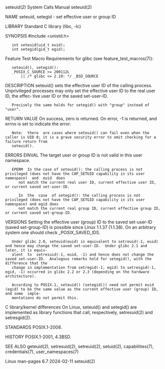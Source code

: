 seteuid(2)							      System Calls Manual							    seteuid(2)

NAME
       seteuid, setegid - set effective user or group ID

LIBRARY
       Standard C library (libc, -lc)

SYNOPSIS
       #include <unistd.h>

       int seteuid(uid_t euid);
       int setegid(gid_t egid);

   Feature Test Macro Requirements for glibc (see feature_test_macros(7)):

       seteuid(), setegid():
	   _POSIX_C_SOURCE >= 200112L
	       || /* glibc <= 2.19: */ _BSD_SOURCE

DESCRIPTION
       seteuid() sets the effective user ID of the calling process.  Unprivileged processes may only set the effective user ID to the real user ID, the effec‐
       tive user ID or the saved set-user-ID.

       Precisely the same holds for setegid() with "group" instead of "user".

RETURN VALUE
       On success, zero is returned.  On error, -1 is returned, and errno is set to indicate the error.

       Note:  there  are cases where seteuid() can fail even when the caller is UID 0; it is a grave security error to omit checking for a failure return from
       seteuid().

ERRORS
       EINVAL The target user or group ID is not valid in this user namespace.

       EPERM  In the case of seteuid(): the calling process is not privileged (does not have the CAP_SETUID capability in its user namespace)  and  euid  does
	      not match the current real user ID, current effective user ID, or current saved set-user-ID.

	      In  the  case  of setegid(): the calling process is not privileged (does not have the CAP_SETGID capability in its user namespace) and egid does
	      not match the current real group ID, current effective group ID, or current saved set-group-ID.

VERSIONS
       Setting the effective user (group) ID to the saved set-user-ID (saved set-group-ID) is possible since Linux 1.1.37 (1.1.38).  On	 an  arbitrary	system
       one should check _POSIX_SAVED_IDS.

       Under glibc 2.0, seteuid(euid) is equivalent to setreuid(-1, euid) and hence may change the saved set-user-ID.  Under glibc 2.1 and later, it is equiv‐
       alent  to  setresuid(-1, euid, -1) and hence does not change the saved set-user-ID.  Analogous remarks hold for setegid(), with the difference that the
       change in implementation from setregid(-1, egid) to setresgid(-1, egid, -1) occurred in glibc 2.2 or 2.3 (depending on the hardware architecture).

       According to POSIX.1, seteuid() (setegid()) need not permit euid (egid) to be the same value as the current effective user (group) ID, and some	imple‐
       mentations do not permit this.

   C library/kernel differences
       On Linux, seteuid() and setegid() are implemented as library functions that call, respectively, setresuid(2) and setresgid(2).

STANDARDS
       POSIX.1-2008.

HISTORY
       POSIX.1-2001, 4.3BSD.

SEE ALSO
       geteuid(2), setresuid(2), setreuid(2), setuid(2), capabilities(7), credentials(7), user_namespaces(7)

Linux man-pages 6.7							  2024-02-11								    seteuid(2)
